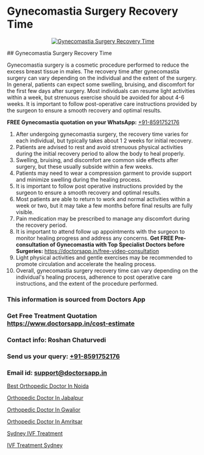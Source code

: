 # Gynecomastia Surgery Recovery Time

<p align="center">
  <a href="null">
    <img src="null" alt="Gynecomastia Surgery Recovery Time">
  </a>
</p>
## Gynecomastia Surgery Recovery Time

Gynecomastia surgery is a cosmetic procedure performed to reduce the excess breast tissue in males. The recovery time after gynecomastia surgery can vary depending on the individual and the extent of the surgery. In general, patients can expect some swelling, bruising, and discomfort for the first few days after surgery. Most individuals can resume light activities within a week, but strenuous exercise should be avoided for about 4-6 weeks. It is important to follow post-operative care instructions provided by the surgeon to ensure a smooth recovery and optimal results.

**FREE Gynecomastia quotation on your WhatsApp:**  [+91-8591752176](https://api.whatsapp.com/send?phone=8591752176)

1) After undergoing gynecomastia surgery, the recovery time varies for each individual, but typically takes about 1 2 weeks for initial recovery.
2) Patients are advised to rest and avoid strenuous physical activities during the initial recovery period to allow the body to heal properly.
3) Swelling, bruising, and discomfort are common side effects after surgery, but these usually subside within a few weeks.
4) Patients may need to wear a compression garment to provide support and minimize swelling during the healing process.
5) It is important to follow post operative instructions provided by the surgeon to ensure a smooth recovery and optimal results.
6) Most patients are able to return to work and normal activities within a week or two, but it may take a few months before final results are fully visible.
7) Pain medication may be prescribed to manage any discomfort during the recovery period.
8) It is important to attend follow up appointments with the surgeon to monitor healing progress and address any concerns.
**Get FREE Pre-consultation of Gynecomastia with Top Specialist Doctors before Surgeries:** https://doctorsapp.in/free-video-consultation
9) Light physical activities and gentle exercises may be recommended to promote circulation and accelerate the healing process.
10) Overall, gynecomastia surgery recovery time can vary depending on the individual's healing process, adherence to post operative care instructions, and the extent of the procedure performed.

### This information is sourced from Doctors App 
### Get Free Treatment Quotation https://www.doctorsapp.in/cost-estimate
### Contact info: Roshan Chaturvedi 
### Send us your query: [+91-8591752176](https://api.whatsapp.com/send?phone=8591752176) 
### Email id: support@doctorsapp.in

[Best Orthopedic Doctor In Noida](https://www.linkedin.com/pulse/best-orthopedic-doctor-noida-doctorsapp-chittagong-amaue?trackingId=JAPdyUOE9TwT6UE3wtmroQ%3D%3D&lipi=urn%3Ali%3Apage%3Ad_flagship3_company_admin%3BK7pDwyqSQgabgpAl1%2Bo97w%3D%3D)

[Orthopedic Doctor In Jabalpur](https://www.linkedin.com/pulse/orthopedic-doctor-jabalpur-doctorsapp-united-arab-emirates-y0iqe?trackingId=Ff%2BRF0GyvVTDdbesiilqmw%3D%3D&lipi=urn%3Ali%3Apage%3Ad_flagship3_company_admin%3Bc8cvKR%2BzQDObJJNC2LloLw%3D%3D)

[Orthopedic Doctor In Gwalior](https://medium.com/@vimalrana22/orthopedic-doctor-in-gwalior-db56315fa585)

[Orthopedic Doctor In Amritsar](https://medium.com/@vimalrana22/orthopedic-doctor-in-amritsar-e1f5a21db741)

[Sydney IVF Treatment](https://doctors-apps.github.io/doctorsapp/sydney-ivf-treatment)

[IVF Treatment Sydney](https://doctors-apps.github.io/doctorsapp/ivf-treatment-sydney)

